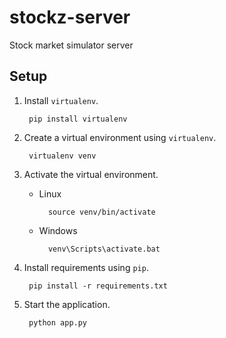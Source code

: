 # stockz-server
Stock market simulator server

## Setup
1. Install `virtualenv`.

		pip install virtualenv

2. Create a virtual environment using `virtualenv`.

		virtualenv venv

3. Activate the virtual environment.
	- Linux

			source venv/bin/activate
	- Windows

			venv\Scripts\activate.bat

4. Install requirements using `pip`.

		pip install -r requirements.txt

5. Start the application.

		python app.py
